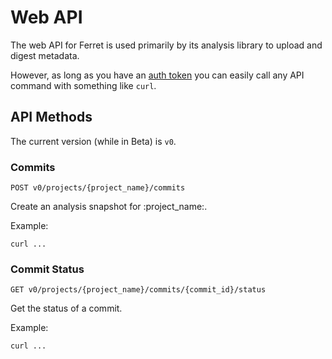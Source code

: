 # Web API

The web API for Ferret is used primarily by
its analysis library to upload and digest metadata.

However, as long as you have an [auth token](https://ferretci.com/auth_tokens) you can easily call any
API command with something like `curl`.

## API Methods

The current version (while in Beta) is `v0`.

### Commits

    POST v0/projects/{project_name}/commits

Create an analysis snapshot for :project_name:.

Example:

    curl ...

### Commit Status

    GET v0/projects/{project_name}/commits/{commit_id}/status

Get the status of a commit.

Example:

    curl ...
